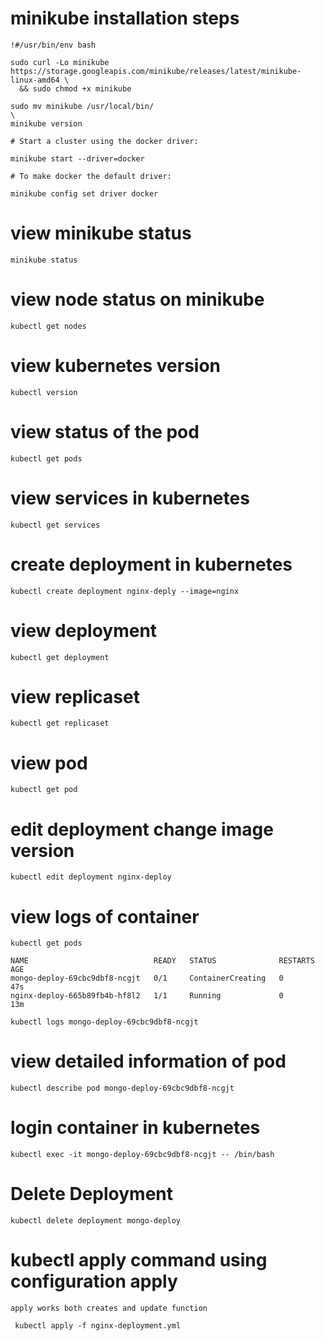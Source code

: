# minikube installation steps
```
!#/usr/bin/env bash

sudo curl -Lo minikube https://storage.googleapis.com/minikube/releases/latest/minikube-linux-amd64 \
  && sudo chmod +x minikube

sudo mv minikube /usr/local/bin/
\
minikube version

# Start a cluster using the docker driver:

minikube start --driver=docker

# To make docker the default driver:

minikube config set driver docker

```
# view minikube status

```
minikube status
```
# view node status on minikube
```
kubectl get nodes
```

# view kubernetes version
```
kubectl version
```
# view status of the pod
```
kubectl get pods
```

# view services in kubernetes
```
kubectl get services
```
# create deployment in kubernetes
```
kubectl create deployment nginx-deply --image=nginx
```
# view deployment
```
kubectl get deployment
```
# view replicaset
```
kubectl get replicaset
```
# view pod

```
kubectl get pod
```
# edit deployment change image version
```
kubectl edit deployment nginx-deploy
```

# view logs of container
```
kubectl get pods
```
```
NAME                            READY   STATUS              RESTARTS   AGE
mongo-deploy-69cbc9dbf8-ncgjt   0/1     ContainerCreating   0          47s
nginx-deploy-665b89fb4b-hf8l2   1/1     Running             0          13m
```
```
kubectl logs mongo-deploy-69cbc9dbf8-ncgjt
```
# view detailed information of pod
```
kubectl describe pod mongo-deploy-69cbc9dbf8-ncgjt
```

# login container in kubernetes
```
kubectl exec -it mongo-deploy-69cbc9dbf8-ncgjt -- /bin/bash
```

# Delete Deployment
```
kubectl delete deployment mongo-deploy
```

# kubectl apply command using configuration apply

```
apply works both creates and update function
```
```
 kubectl apply -f nginx-deployment.yml
```
